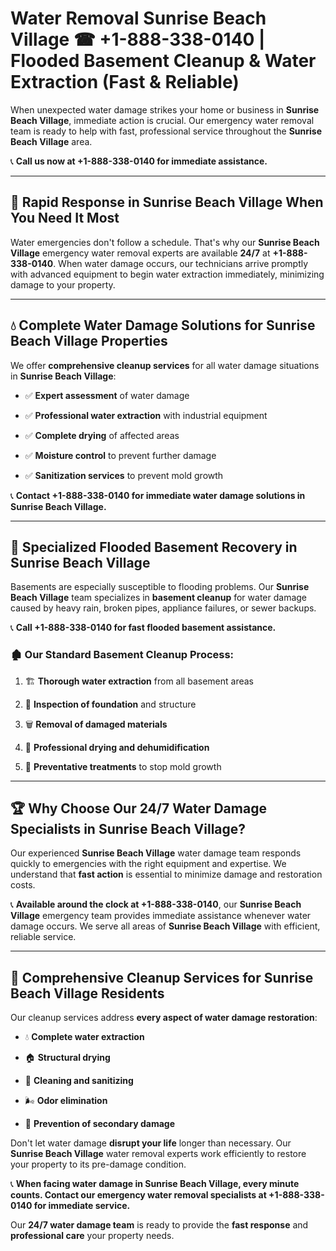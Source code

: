 # Water Removal Sunrise Beach Village ☎ +1-888-338-0140 | Flooded Basement Cleanup & Water Extraction (Fast & Reliable)

When unexpected water damage strikes your home or business in **Sunrise Beach Village**, immediate action is crucial. Our emergency water removal team is ready to help with fast, professional service throughout the **Sunrise Beach Village** area. 

📞 **Call us now at +1-888-338-0140 for immediate assistance.**
---
## 🚀 Rapid Response in Sunrise Beach Village When You Need It Most
Water emergencies don't follow a schedule. That's why our **Sunrise Beach Village** emergency water removal experts are available **24/7** at **+1-888-338-0140**. When water damage occurs, our technicians arrive promptly with advanced equipment to begin water extraction immediately, minimizing damage to your property.
---
## 💧 Complete Water Damage Solutions for Sunrise Beach Village Properties
We offer **comprehensive cleanup services** for all water damage situations in **Sunrise Beach Village**:
- ✅ **Expert assessment** of water damage  
- ✅ **Professional water extraction** with industrial equipment  
- ✅ **Complete drying** of affected areas  
- ✅ **Moisture control** to prevent further damage  
- ✅ **Sanitization services** to prevent mold growth  
📞 **Contact +1-888-338-0140 for immediate water damage solutions in Sunrise Beach Village.**
---
## 🌊 Specialized Flooded Basement Recovery in Sunrise Beach Village
Basements are especially susceptible to flooding problems. Our **Sunrise Beach Village** team specializes in **basement cleanup** for water damage caused by heavy rain, broken pipes, appliance failures, or sewer backups. 
📞 **Call +1-888-338-0140 for fast flooded basement assistance.**
### 🏚️ Our Standard Basement Cleanup Process:
1. 🏗️ **Thorough water extraction** from all basement areas  
2. 🔎 **Inspection of foundation** and structure  
3. 🗑️ **Removal of damaged materials**  
4. 💨 **Professional drying and dehumidification**  
5. 🚫 **Preventative treatments** to stop mold growth  
---
## 🏆 Why Choose Our 24/7 Water Damage Specialists in Sunrise Beach Village?
Our experienced **Sunrise Beach Village** water damage team responds quickly to emergencies with the right equipment and expertise. We understand that **fast action** is essential to minimize damage and restoration costs.
📞 **Available around the clock at +1-888-338-0140**, our **Sunrise Beach Village** emergency team provides immediate assistance whenever water damage occurs. We serve all areas of **Sunrise Beach Village** with efficient, reliable service.
---
## 🧹 Comprehensive Cleanup Services for Sunrise Beach Village Residents
Our cleanup services address **every aspect of water damage restoration**:
- 💧 **Complete water extraction**  
- 🏠 **Structural drying**  
- 🧼 **Cleaning and sanitizing**  
- 🌬️ **Odor elimination**  
- 🚫 **Prevention of secondary damage**  
Don't let water damage **disrupt your life** longer than necessary. Our **Sunrise Beach Village** water removal experts work efficiently to restore your property to its pre-damage condition.
📞 **When facing water damage in Sunrise Beach Village, every minute counts. Contact our emergency water removal specialists at +1-888-338-0140 for immediate service.**
Our **24/7 water damage team** is ready to provide the **fast response** and **professional care** your property needs.
